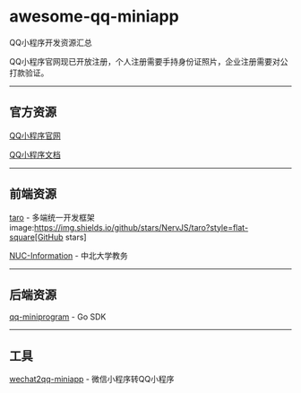 # awesome-qq-miniapp
QQ小程序开发资源汇总

QQ小程序官网现已开放注册，个人注册需要手持身份证照片，企业注册需要对公打款验证。

-------

## 官方资源

[QQ小程序官网](https://q.qq.com/#/)

[QQ小程序文档](https://q.qq.com/wiki/)

-------

## 前端资源

[taro](https://github.com/NervJS/taro) - 多端统一开发框架 image:https://img.shields.io/github/stars/NervJS/taro?style=flat-square[GitHub stars]

[NUC-Information](https://github.com/Dreace233/NUC-Information) - 中北大学教务





-------

## 后端资源

[qq-miniprogram](https://github.com/solarhell/qq-miniprogram) - Go SDK

-------

## 工具

[wechat2qq-miniapp](https://github.com/excitedcat/wechat2qq-miniapp) - 微信小程序转QQ小程序
